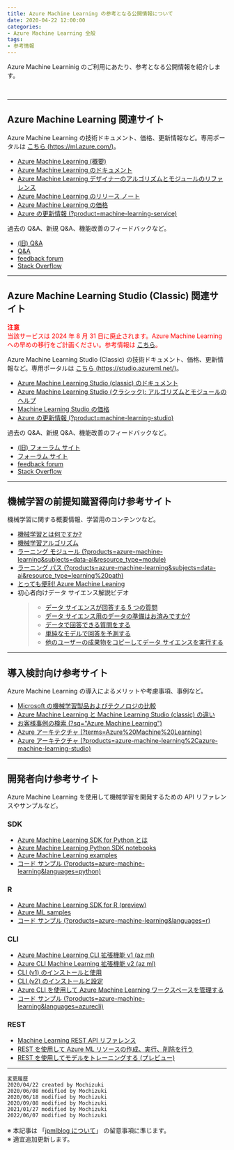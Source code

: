 ```yaml
---
title: Azure Machine Learning の参考となる公開情報について
date: 2020-04-22 12:00:00
categories:
- Azure Machine Learning 全般
tags:
- 参考情報
---
```


Azure Machine Learninig のご利用にあたり、参考となる公開情報を紹介します。
<!-- more -->
<br>

***
## Azure Machine Learning 関連サイト  

Azure Machine Learning の技術ドキュメント、価格、更新情報など。専用ポータルは [こちら (https://ml.azure.com/)](https://ml.azure.com/)。

- [Azure Machine Learning (概要)](https://azure.microsoft.com/ja-jp/services/machine-learning/)  
- [Azure Machine Learning のドキュメント](https://docs.microsoft.com/ja-jp/azure/machine-learning/)  
- [Azure Machine Learning デザイナーのアルゴリズムとモジュールのリファレンス](https://docs.microsoft.com/ja-jp/azure/machine-learning/algorithm-module-reference/module-reference)  
- [Azure Machine Learning のリリース ノート](https://docs.microsoft.com/ja-jp/azure/machine-learning/azure-machine-learning-release-notes)  
- [Azure Machine Learning の価格](https://azure.microsoft.com/ja-jp/pricing/details/machine-learning/)  
- [Azure の更新情報 (?product=machine-learning-service)](https://azure.microsoft.com/ja-jp/updates/?product=machine-learning-service)  

過去の Q&A、新規 Q&A、機能改善のフィードバックなど。

- [(旧) Q&A](https://social.msdn.microsoft.com/Forums/en-US/home?forum=AzureMachineLearningService)  
- [Q&A](https://docs.microsoft.com/en-us/answers/topics/azure-machine-learning.html)  
- [feedback forum](https://feedback.azure.com/forums/257792-machine-learning)  
- [Stack Overflow](https://stackoverflow.com/questions/tagged/azure-machine-learning-service)

***
## Azure Machine Learning Studio (Classic) 関連サイト  

<font color="#FF0000">**注意**  
当該サービスは 2024 年 8 月 31 日に廃止されます。Azure Machine Learning への早めの移行をご計画ください。参考情報は [こちら](https://azure.microsoft.com/en-us/updates/machine-learning-studio-classic-will-retire-on-31-august-2024/)。  
 
</font>  

Azure Machine Learning Studio (Classic) の技術ドキュメント、価格、更新情報など。専用ポータルは [こちら (https://studio.azureml.net/)](https://studio.azureml.net/)。

- [Azure Machine Learning Studio (classic) のドキュメント](https://docs.microsoft.com/ja-jp/azure/machine-learning/studio/)  
- [Azure Machine Learning Studio (クラシック): アルゴリズムとモジュールのヘルプ](https://docs.microsoft.com/ja-jp/azure/machine-learning/studio-module-reference/)  
- [Machine Learning Studio の価格](https://azure.microsoft.com/ja-jp/pricing/details/machine-learning-studio/)  
- [Azure の更新情報 (?product=machine-learning-studio)](https://azure.microsoft.com/ja-jp/updates/?product=machine-learning-studio)  

過去の Q&A、新規 Q&A、機能改善のフィードバックなど。

- [(旧) フォーラム サイト](https://social.msdn.microsoft.com/Forums/en-US/home?forum=MachineLearning)
- [フォーラム サイト](https://docs.microsoft.com/en-us/answers/topics/azure-machine-learning-studio-classic.html)
- [feedback forum](https://feedback.azure.com/forums/257792-machine-learning)  
- [Stack Overflow](https://stackoverflow.com/questions/tagged/azure-machine-learning-studio)  

***
## 機械学習の前提知識習得向け参考サイト

機械学習に関する概要情報、学習用のコンテンツなど。

- [機械学習とは何ですか?](https://azure.microsoft.com/ja-jp/overview/what-is-machine-learning-platform/)  
- [機械学習アルゴリズム](https://azure.microsoft.com/ja-jp/overview/machine-learning-algorithms/)  
- [ラーニング モジュール (?products=azure-machine-learning&subjects=data-ai&resource_type=module)](https://docs.microsoft.com/ja-jp/learn/browse/?products=azure-machine-learning&subjects=data-ai&resource_type=module)  
- [ラーニング パス (?products=azure-machine-learning&subjects=data-ai&resource_type=learning%20path)](https://docs.microsoft.com/ja-jp/learn/browse/?products=azure-machine-learning&subjects=data-ai&resource_type=learning%20path)  
- [とっても便利! Azure Machine Leaning](https://www.youtube.com/watch?v=xx-meKk03YY)  
- 初心者向けデータ サイエンス解説ビデオ
   >- [データ サイエンスが回答する 5 つの質問](https://docs.microsoft.com/ja-jp/azure/machine-learning/studio/data-science-for-beginners-the-5-questions-data-science-answers)
   >- [データ サイエンス用のデータの準備はお済みですか?](https://docs.microsoft.com/ja-jp/azure/machine-learning/studio/data-science-for-beginners-is-your-data-ready-for-data-science)
   >- [データで回答できる質問をする](https://docs.microsoft.com/ja-jp/azure/machine-learning/studio/data-science-for-beginners-ask-a-question-you-can-answer-with-data)
   >- [単純なモデルで回答を予測する](https://docs.microsoft.com/ja-jp/azure/machine-learning/studio/data-science-for-beginners-predict-an-answer-with-a-simple-model)
   >- [他のユーザーの成果物をコピーしてデータ サイエンスを実行する](https://docs.microsoft.com/ja-jp/azure/machine-learning/studio/data-science-for-beginners-copy-other-peoples-work-to-do-data-science)

***
## 導入検討向け参考サイト  

Azure Machine Learning の導入によるメリットや考慮事項、事例など。

- [Microsoft の機械学習製品およびテクノロジの比較](https://docs.microsoft.com/ja-jp/azure/architecture/data-guide/technology-choices/data-science-and-machine-learning)  
- [Azure Machine Learning と Machine Learning Studio (classic) の違い](https://docs.microsoft.com/ja-jp/azure/machine-learning/overview-what-is-machine-learning-studio#ml-studio-classic-vs-azure-machine-learning-studio)  
- [お客様事例の検索 (?sq="Azure Machine Learning")](https://customers.microsoft.com/ja-jp/search?sq=%22Azure%20Machine%20Learning%22&ff=&p=2&so=story_publish_date%20desc)  
- [Azure アーキテクチャ (?terms=Azure%20Machine%20Learning)](https://docs.microsoft.com/ja-jp/azure/architecture/browse/?terms=Azure%20Machine%20Learning)  
- [Azure アーキテクチャ (?products=azure-machine-learning%2Cazure-machine-learning-studio)](https://docs.microsoft.com/ja-jp/azure/architecture/browse/?products=azure-machine-learning%2Cazure-machine-learning-studio)  

***
## 開発者向け参考サイト  

Azure Machine Learning を使用して機械学習を開発するための API リファレンスやサンプルなど。

### SDK
- [Azure Machine Learning SDK for Python とは](https://docs.microsoft.com/ja-jp/python/api/overview/azure/ml/?view=azure-ml-py)  
- [Azure Machine Learning Python SDK notebooks](https://github.com/Azure/MachineLearningNotebooks)  
- [Azure Machine Learning examples](https://github.com/Azure/azureml-examples)  
- [コード サンプル (?products=azure-machine-learning&languages=python)](https://docs.microsoft.com/ja-jp/samples/browse/?products=azure-machine-learning&languages=python)

### R
- [Azure Machine Learning SDK for R (preview)](https://azure.github.io/azureml-sdk-for-r/)  
- [Azure ML samples](https://github.com/Azure/azureml-sdk-for-r/tree/master/samples)
- [コード サンプル (?products=azure-machine-learning&languages=r)](https://docs.microsoft.com/ja-jp/samples/browse/?products=azure-machine-learning&languages=r)

### CLI
- [Azure Machine Learning CLI 拡張機能 v1 (az ml)](https://docs.microsoft.com/ja-jp/cli/azure/ml(v1)?view=azure-cli-latest)  
- [Azure CLI Machine Learning 拡張機能 v2 (az ml)](https://docs.microsoft.com/ja-jp/cli/azure/ml?view=azure-cli-latest)  
- [CLI (v1) のインストールと使用](https://docs.microsoft.com/ja-jp/azure/machine-learning/v1/reference-azure-machine-learning-cli)  
- [CLI (v2) のインストールと設定](https://docs.microsoft.com/ja-jp/azure/machine-learning/how-to-configure-cli?tabs=public)  
- [Azure CLI を使用して Azure Machine Learning ワークスペースを管理する](https://docs.microsoft.com/ja-jp/azure/machine-learning/how-to-manage-workspace-cli)  
- [コード サンプル (?products=azure-machine-learning&languages=azurecli)](https://docs.microsoft.com/ja-jp/samples/browse/?products=azure-machine-learning&languages=azurecli)

### REST
- [Machine Learning REST API リファレンス](https://docs.microsoft.com/ja-jp/rest/api/azureml/)  
- [REST を使用して Azure ML リソースの作成、実行、削除を行う](https://docs.microsoft.com/ja-jp/azure/machine-learning/how-to-manage-rest)  
- [REST を使用してモデルをトレーニングする (プレビュー)](https://docs.microsoft.com/ja-jp/azure/machine-learning/how-to-train-with-rest)


***

`変更履歴`  
`2020/04/22 created by Mochizuki`  
`2020/06/08 modified by Mochizuki`  
`2020/06/18 modified by Mochizuki`  
`2020/09/08 modified by Mochizuki`  
`2021/01/27 modified by Mochizuki`  
`2022/06/07 modified by Mochizuki`  
<br>
※ 本記事は 「[jpmlblog について](https://jpmlblog.github.io/blog/2020/01/01/about-jpmlblog/)」 の留意事項に準じます。  
※ 適宜追加更新します。  